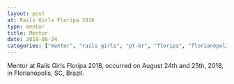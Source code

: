 ```yaml
---
layout: post
at: Rails Girls Floripa 2016
type: mentor
title: Mentor
date: 2018-08-24
categories: ["mentor", "rails girls", "pt-br", "floripa", "florianópolis"]
---
```


Mentor at Rails Girls Floripa 2018, occurred on August 24th and 25th, 2018, in
Florianópolis, SC, Brazil.
